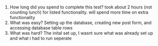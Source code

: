 1. How long did you spend to complete this test? 
   took about 2 hours (not counting lunch) for listed functionality. will spend more time on extra functionality
2. What was easy?
    Setting up the database, creating new post form, and accessing database table rows
3. What was hard?
   The inital set up, I wasnt sure what was already set up and what i had to run seperate
